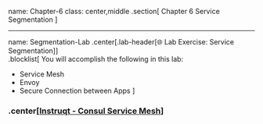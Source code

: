 name: Chapter-6
class: center,middle
.section[
Chapter 6
Service Segmentation
]

---
name: Segmentation-Lab
.center[.lab-header[🌐 Lab Exercise: Service Segmentation]]
<br>
.blocklist[
You will accomplish the following in this lab:

* Service Mesh
* Envoy
* Secure Connection between Apps
]

### .center[<a href="https://instruqt.com/hashicorp/tracks/service-mesh-with-consul" target="_blank">Instruqt - Consul Service Mesh</a>]
